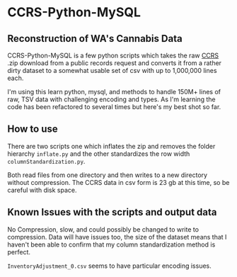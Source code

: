 # CCRS-Python-MySQL
Reconstruction of WA's Cannabis Data
---

CCRS-Python-MySQL is a few python scripts which takes the raw [CCRS](https://lcb.wa.gov/ccrs) .zip download from a public records request and converts it from a rather dirty dataset to a somewhat usable set of csv with up to 1,000,000 lines each.

I'm using this learn python, mysql, and methods to handle 150M+ lines of raw, TSV data with challenging encoding and types. As I'm learning the code has been refactored to several times but here's my best shot so far.

## How to use

There are two scripts one which inflates the zip and removes the folder hierarchy `inflate.py` and the other standardizes the row width `columnStandardization.py`.

Both read files from one directory and then writes to a new directory without compression. The CCRS data in csv form is 23 gb at this time, so be careful with disk space.

## Known Issues with the scripts and output data

No Compression, slow, and could possibly be changed to write to compression. Data will have issues too, the size of the dataset means that I haven't been able to confirm that my column standardization method is perfect.

`InventoryAdjustment_0.csv` seems to have particular encoding issues.
